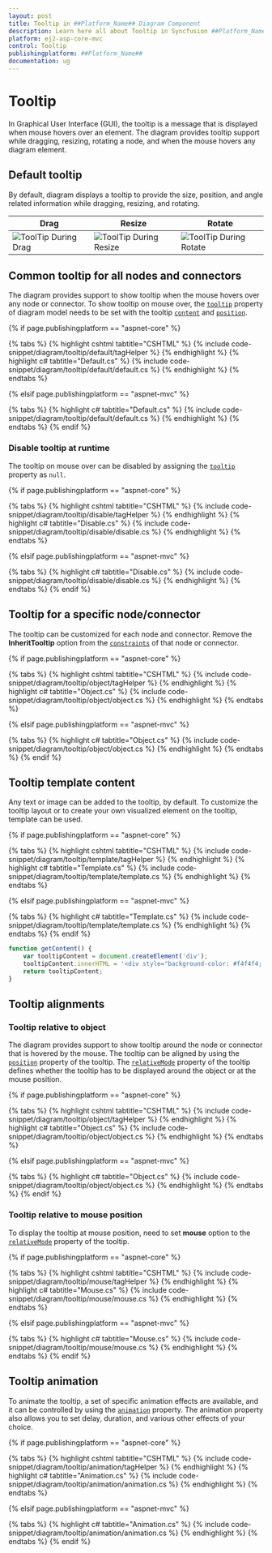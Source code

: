 ```yaml
---
layout: post
title: Tooltip in ##Platform_Name## Diagram Component
description: Learn here all about Tooltip in Syncfusion ##Platform_Name## Diagram component of Syncfusion Essential JS 2 and more.
platform: ej2-asp-core-mvc
control: Tooltip
publishingplatform: ##Platform_Name##
documentation: ug
---
```



# Tooltip

<!-- markdownlint-disable MD010 -->

In Graphical User Interface (GUI), the tooltip is a message that is displayed when mouse hovers over an element. The diagram provides tooltip support while dragging, resizing, rotating a node, and when the mouse hovers any diagram element.

## Default tooltip

By default, diagram displays a tooltip to provide the size, position, and angle related information while dragging, resizing, and rotating.

| Drag | Resize | Rotate |
|---|---|---|
| ![ToolTip During Drag](images/Tooltip_img1.png) | ![ToolTip During Resize](images/Tooltip_img2.png) | ![ToolTip During Rotate](images/Tooltip_img3.png) |

## Common tooltip for all nodes and connectors

The diagram provides support to show tooltip when the mouse hovers over any node or connector. To show tooltip on mouse over, the [`tooltip`](https://help.syncfusion.com/cr/aspnetcore-js2/Syncfusion.EJ2.Diagrams.DiagramTooltipDiagram.html) property of diagram model needs to be set with the tooltip [`content`](https://help.syncfusion.com/cr/aspnetcore-js2/Syncfusion.EJ2.Diagrams.DiagramDiagramTooltip.html#Syncfusion_EJ2_Diagrams_DiagramDiagramTooltip_Content) and [`position`](https://help.syncfusion.com/cr/aspnetcore-js2/Syncfusion.EJ2.Diagrams.DiagramDiagramTooltip.html#Syncfusion_EJ2_Diagrams_DiagramDiagramTooltip_Position).

{% if page.publishingplatform == "aspnet-core" %}

{% tabs %}
{% highlight cshtml tabtitle="CSHTML" %}
{% include code-snippet/diagram/tooltip/default/tagHelper %}
{% endhighlight %}
{% highlight c# tabtitle="Default.cs" %}
{% include code-snippet/diagram/tooltip/default/default.cs %}
{% endhighlight %}
{% endtabs %}

{% elsif page.publishingplatform == "aspnet-mvc" %}

{% tabs %}
{% highlight c# tabtitle="Default.cs" %}
{% include code-snippet/diagram/tooltip/default/default.cs %}
{% endhighlight %}
{% endtabs %}
{% endif %}



### Disable tooltip at runtime

The tooltip on mouse over can be disabled by assigning the [`tooltip`](https://help.syncfusion.com/cr/aspnetcore-js2/Syncfusion.EJ2.Diagrams.DiagramTooltipDiagram.html) property as `null`.

{% if page.publishingplatform == "aspnet-core" %}

{% tabs %}
{% highlight cshtml tabtitle="CSHTML" %}
{% include code-snippet/diagram/tooltip/disable/tagHelper %}
{% endhighlight %}
{% highlight c# tabtitle="Disable.cs" %}
{% include code-snippet/diagram/tooltip/disable/disable.cs %}
{% endhighlight %}
{% endtabs %}

{% elsif page.publishingplatform == "aspnet-mvc" %}

{% tabs %}
{% highlight c# tabtitle="Disable.cs" %}
{% include code-snippet/diagram/tooltip/disable/disable.cs %}
{% endhighlight %}
{% endtabs %}
{% endif %}



## Tooltip for a specific node/connector

The tooltip can be customized for each node and connector. Remove the **InheritTooltip** option from the [`constraints`](https://help.syncfusion.com/cr/aspnetcore-js2/Syncfusion.EJ2.Diagrams.NodeConstraints.html) of that node or connector.

{% if page.publishingplatform == "aspnet-core" %}

{% tabs %}
{% highlight cshtml tabtitle="CSHTML" %}
{% include code-snippet/diagram/tooltip/object/tagHelper %}
{% endhighlight %}
{% highlight c# tabtitle="Object.cs" %}
{% include code-snippet/diagram/tooltip/object/object.cs %}
{% endhighlight %}
{% endtabs %}

{% elsif page.publishingplatform == "aspnet-mvc" %}

{% tabs %}
{% highlight c# tabtitle="Object.cs" %}
{% include code-snippet/diagram/tooltip/object/object.cs %}
{% endhighlight %}
{% endtabs %}
{% endif %}



## Tooltip template content

Any text or image can be added to the tooltip, by default. To customize the tooltip layout or to create your own visualized element on the tooltip, template can be used.

{% if page.publishingplatform == "aspnet-core" %}

{% tabs %}
{% highlight cshtml tabtitle="CSHTML" %}
{% include code-snippet/diagram/tooltip/template/tagHelper %}
{% endhighlight %}
{% highlight c# tabtitle="Template.cs" %}
{% include code-snippet/diagram/tooltip/template/template.cs %}
{% endhighlight %}
{% endtabs %}

{% elsif page.publishingplatform == "aspnet-mvc" %}

{% tabs %}
{% highlight c# tabtitle="Template.cs" %}
{% include code-snippet/diagram/tooltip/template/template.cs %}
{% endhighlight %}
{% endtabs %}
{% endif %}



```javascript
function getContent() {
    var tooltipContent = document.createElement('div');
    tooltipContent.innerHTML = '<div style="background-color: #f4f4f4; color: black; border-width:1px;border-style: solid;border-color: #d3d3d3; border-radius: 8px;white-space: nowrap;"> <span style="margin: 10px;"> Tooltip !!! </span> </div>';
    return tooltipContent;
}
```

## Tooltip alignments

### Tooltip relative to object

The diagram provides support to show tooltip around the node or connector that is hovered by the mouse. The tooltip can be aligned by using the [`position`](https://help.syncfusion.com/cr/aspnetcore-js2/Syncfusion.EJ2.Diagrams.DiagramDiagramTooltip.html#Syncfusion_EJ2_Diagrams_DiagramDiagramTooltip_Position) property of the tooltip. The [`relativeMode`](https://help.syncfusion.com/cr/aspnetcore-js2/Syncfusion.EJ2.Diagrams.DiagramDiagramTooltip.html#Syncfusion_EJ2_Diagrams_DiagramDiagramTooltip_RelativeMode) property of the tooltip defines whether the tooltip has to be displayed around the object or at the mouse position.

{% if page.publishingplatform == "aspnet-core" %}

{% tabs %}
{% highlight cshtml tabtitle="CSHTML" %}
{% include code-snippet/diagram/tooltip/object/tagHelper %}
{% endhighlight %}
{% highlight c# tabtitle="Object.cs" %}
{% include code-snippet/diagram/tooltip/object/object.cs %}
{% endhighlight %}
{% endtabs %}

{% elsif page.publishingplatform == "aspnet-mvc" %}

{% tabs %}
{% highlight c# tabtitle="Object.cs" %}
{% include code-snippet/diagram/tooltip/object/object.cs %}
{% endhighlight %}
{% endtabs %}
{% endif %}



### Tooltip relative to mouse position

To display the tooltip at mouse position, need to set **mouse** option to the [`relativeMode`](https://help.syncfusion.com/cr/aspnetcore-js2/Syncfusion.EJ2.Diagrams.DiagramDiagramTooltip.html#Syncfusion_EJ2_Diagrams_DiagramDiagramTooltip_RelativeMode) property of the tooltip.

{% if page.publishingplatform == "aspnet-core" %}

{% tabs %}
{% highlight cshtml tabtitle="CSHTML" %}
{% include code-snippet/diagram/tooltip/mouse/tagHelper %}
{% endhighlight %}
{% highlight c# tabtitle="Mouse.cs" %}
{% include code-snippet/diagram/tooltip/mouse/mouse.cs %}
{% endhighlight %}
{% endtabs %}

{% elsif page.publishingplatform == "aspnet-mvc" %}

{% tabs %}
{% highlight c# tabtitle="Mouse.cs" %}
{% include code-snippet/diagram/tooltip/mouse/mouse.cs %}
{% endhighlight %}
{% endtabs %}
{% endif %}



## Tooltip animation

To animate the tooltip, a set of specific animation effects are available, and it can be controlled by using the [`animation`](https://help.syncfusion.com/cr/aspnetcore-js2/Syncfusion.EJ2.Diagrams.DiagramDiagramTooltip.html#Syncfusion_EJ2_Diagrams_DiagramDiagramTooltip_Animation) property. The animation property also allows you to set delay, duration, and various other effects of your choice.

{% if page.publishingplatform == "aspnet-core" %}

{% tabs %}
{% highlight cshtml tabtitle="CSHTML" %}
{% include code-snippet/diagram/tooltip/animation/tagHelper %}
{% endhighlight %}
{% highlight c# tabtitle="Animation.cs" %}
{% include code-snippet/diagram/tooltip/animation/animation.cs %}
{% endhighlight %}
{% endtabs %}

{% elsif page.publishingplatform == "aspnet-mvc" %}

{% tabs %}
{% highlight c# tabtitle="Animation.cs" %}
{% include code-snippet/diagram/tooltip/animation/animation.cs %}
{% endhighlight %}
{% endtabs %}
{% endif %}

